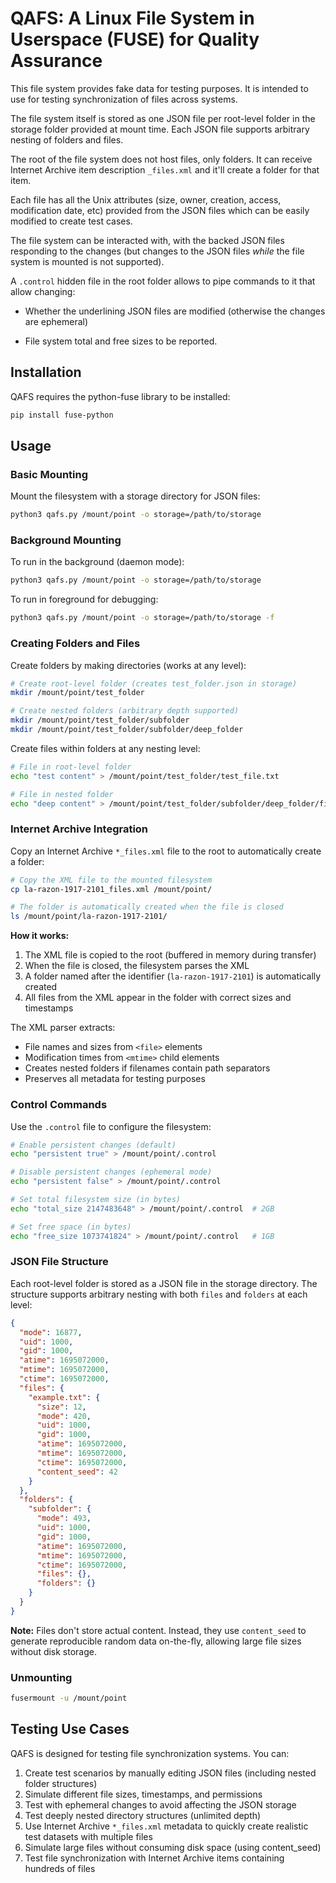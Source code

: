 # QAFS: A Linux File System in Userspace (FUSE) for Quality Assurance

This file system provides fake data for testing purposes. It is
intended to use for testing synchronization of files across systems.

The file system itself is stored as one JSON file per root-level folder in the
storage folder provided at mount time. Each JSON file supports arbitrary nesting
of folders and files.

The root of the file system does not host files, only folders. It can
receive Internet Archive item description `_files.xml` and it'll
create a folder for that item.

Each file has all the Unix attributes (size, owner, creation, access,
modification date, etc) provided from the JSON files which can be
easily modified to create test cases.

The file system can be interacted with, with the backed JSON files
responding to the changes (but changes to the JSON files _while_ the
file system is mounted is not supported).

A `.control` hidden file in the root folder allows to pipe commands to
it that allow changing:

* Whether the underlining JSON files are modified (otherwise the
  changes are ephemeral)

* File system total and free sizes to be reported.

## Installation

QAFS requires the python-fuse library to be installed:

```bash
pip install fuse-python
```

## Usage

### Basic Mounting

Mount the filesystem with a storage directory for JSON files:

```bash
python3 qafs.py /mount/point -o storage=/path/to/storage
```

### Background Mounting

To run in the background (daemon mode):

```bash
python3 qafs.py /mount/point -o storage=/path/to/storage
```

To run in foreground for debugging:

```bash
python3 qafs.py /mount/point -o storage=/path/to/storage -f
```

### Creating Folders and Files

Create folders by making directories (works at any level):

```bash
# Create root-level folder (creates test_folder.json in storage)
mkdir /mount/point/test_folder

# Create nested folders (arbitrary depth supported)
mkdir /mount/point/test_folder/subfolder
mkdir /mount/point/test_folder/subfolder/deep_folder
```

Create files within folders at any nesting level:

```bash
# File in root-level folder
echo "test content" > /mount/point/test_folder/test_file.txt

# File in nested folder
echo "deep content" > /mount/point/test_folder/subfolder/deep_folder/file.txt
```

### Internet Archive Integration

Copy an Internet Archive `*_files.xml` file to the root to automatically create a folder:

```bash
# Copy the XML file to the mounted filesystem
cp la-razon-1917-2101_files.xml /mount/point/

# The folder is automatically created when the file is closed
ls /mount/point/la-razon-1917-2101/
```

**How it works:**
1. The XML file is copied to the root (buffered in memory during transfer)
2. When the file is closed, the filesystem parses the XML
3. A folder named after the identifier (`la-razon-1917-2101`) is automatically created
4. All files from the XML appear in the folder with correct sizes and timestamps

The XML parser extracts:
- File names and sizes from `<file>` elements
- Modification times from `<mtime>` child elements
- Creates nested folders if filenames contain path separators
- Preserves all metadata for testing purposes

### Control Commands

Use the `.control` file to configure the filesystem:

```bash
# Enable persistent changes (default)
echo "persistent true" > /mount/point/.control

# Disable persistent changes (ephemeral mode)
echo "persistent false" > /mount/point/.control

# Set total filesystem size (in bytes)
echo "total_size 2147483648" > /mount/point/.control  # 2GB

# Set free space (in bytes)
echo "free_size 1073741824" > /mount/point/.control   # 1GB
```

### JSON File Structure

Each root-level folder is stored as a JSON file in the storage directory.
The structure supports arbitrary nesting with both `files` and `folders` at each level:

```json
{
  "mode": 16877,
  "uid": 1000,
  "gid": 1000,
  "atime": 1695072000,
  "mtime": 1695072000,
  "ctime": 1695072000,
  "files": {
    "example.txt": {
      "size": 12,
      "mode": 420,
      "uid": 1000,
      "gid": 1000,
      "atime": 1695072000,
      "mtime": 1695072000,
      "ctime": 1695072000,
      "content_seed": 42
    }
  },
  "folders": {
    "subfolder": {
      "mode": 493,
      "uid": 1000,
      "gid": 1000,
      "atime": 1695072000,
      "mtime": 1695072000,
      "ctime": 1695072000,
      "files": {},
      "folders": {}
    }
  }
}
```

**Note:** Files don't store actual content. Instead, they use `content_seed` to generate
reproducible random data on-the-fly, allowing large file sizes without disk storage.

### Unmounting

```bash
fusermount -u /mount/point
```

## Testing Use Cases

QAFS is designed for testing file synchronization systems. You can:

1. Create test scenarios by manually editing JSON files (including nested folder structures)
2. Simulate different file sizes, timestamps, and permissions
3. Test with ephemeral changes to avoid affecting the JSON storage
4. Test deeply nested directory structures (unlimited depth)
5. Use Internet Archive `*_files.xml` metadata to quickly create realistic test datasets with multiple files
6. Simulate large files without consuming disk space (using content_seed)
7. Test file synchronization with Internet Archive items containing hundreds of files

